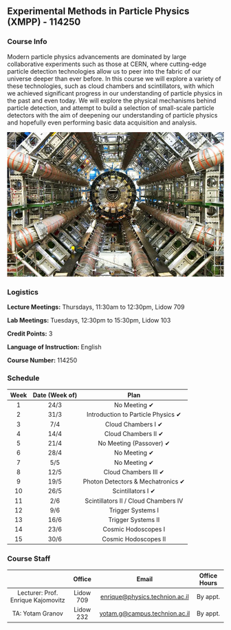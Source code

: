 ## Experimental Methods in Particle Physics (XMPP) - 114250

### Course Info

Modern particle physics advancements are dominated by large collaborative experiments such as those at CERN, where cutting-edge particle detection technologies allow us to peer into the fabric of our universe deeper than ever before. In this course we will explore a variety of these technologies, such as cloud chambers and scintillators, with which we achieved significant progress in our understanding of particle physics in the past and even today. We will explore the physical mechanisms behind particle detection, and attempt to build a selection of small-scale particle detectors with the aim of deepening our understanding of particle physics and hopefully even performing basic data acquisition and analysis.

![ATLAS](ATLAS.jpg)

### Logistics
**Lecture Meetings:** Thursdays, 11:30am to 12:30pm, Lidow 709

**Lab Meetings:** Tuesdays, 12:30pm to 15:30pm, Lidow 103

**Credit Points:** 3

**Language of Instruction:** English

**Course Number:** 114250

### Schedule

| Week  | Date (Week of) | Plan |
| :---: | :---: | :---: |
| 1 | 24/3 | No Meeting ✔ |
| 2 | 31/3 | Introduction to Particle Physics ✔ |
| 3 | 7/4 | Cloud Chambers I ✔ |
| 4 | 14/4 | Cloud Chambers II ✔ |
| 5 | 21/4 | No Meeting (Passover) ✔ |
| 6 | 28/4 | No Meeting ✔ |
| 7 | 5/5 | No Meeting ✔ |
| 8 | 12/5 | Cloud Chambers III ✔ |
| 9 | 19/5 | Photon Detectors & Mechatronics ✔ |
| 10 | 26/5 | Scintillators I ✔ |
| 11 | 2/6 | Scintillators II / Cloud Chambers IV |
| 12 | 9/6 | Trigger Systems I |
| 13 | 16/6 | Trigger Systems II |
| 14 | 23/6 | Cosmic Hodoscopes I |
| 15 | 30/6 | Cosmic Hodoscopes II |

### Course Staff
| | Office | Email | Office Hours |
| :---: | :---: | :---: | :---: |
| Lecturer: Prof. Enrique Kajomovitz | Lidow 709 | enrique@physics.technion.ac.il | By appt. |
| TA: Yotam Granov | Lidow 232 | yotam.g@campus.technion.ac.il | By appt. |
